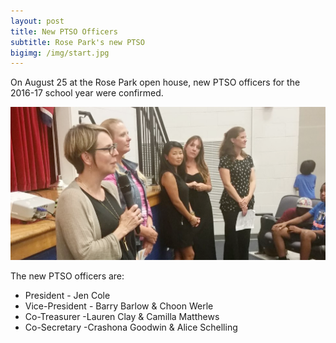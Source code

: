 ```yaml
---
layout: post
title: New PTSO Officers
subtitle: Rose Park's new PTSO
bigimg: /img/start.jpg
---
```


On August 25 at the Rose Park open house, new PTSO officers for the 2016-17 school year were confirmed.

![pto-board](/img/2016-08-25.pto.png)

The new PTSO officers are:

- President	- Jen Cole
- Vice-President - Barry Barlow & Choon Werle
- Co-Treasurer -Lauren Clay & Camilla Matthews
- Co-Secretary -Crashona Goodwin & Alice Schelling
